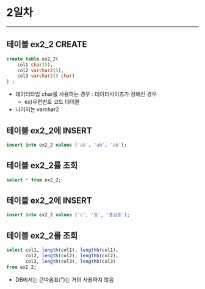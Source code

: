 2일차
=====
- - -
## 테이블 ex2_2 CREATE
```sql
create table ex2_2(
    col1 char(5),
    col2 varchar2(5),
    col3 varchar2(5 char)
) ;
```
* 데이터타입 char를 사용하는 경우 : 데이터사이즈가 정해진 경우
    - ex)우편번호 코드 데이블
* 나머지는 varchar2
## 테이블 ex2_2에 INSERT
```sql
insert into ex2_2 values ('ab', 'ab', 'ab');
```
## 테이블 ex2_2를 조회
```sql
select * from ex2_2;
```
## 테이블 ex2_2에 INSERT
```sql
insert into ex2_2 values ('c', '동', '홍길동');
```
## 테이블 ex2_2를 조회
```sql
select col1, length(col1), lengthb(col1),
       col2, length(col2), lengthb(col2),
       col3, length(col3), lengthb(col3)
from ex2_2;
```
* DB에서는 큰따옴표(")는 거의 사용하지 않음
